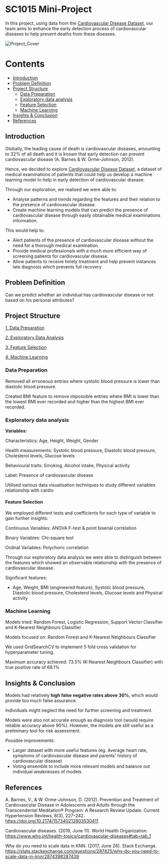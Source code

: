# SC1015 Mini-Project

In this project, using data from the [Cardiovascular Disease Dataset](https://www.kaggle.com/datasets/sulianova/cardiovascular-disease-dataset), our team aims to enhance the early detection process of cardiovascular diseases to help prevent deaths from these diseases.

![Project_Cover](https://user-images.githubusercontent.com/53988015/164910402-dd8a8ddc-cdb2-4a0b-8c19-c5f449c47b77.png)

Contents
========
 
 * [Introduction](#introduction)
 * [Problem Definition](#problem-definition)
 * [Project Structure](#project-structure)
    * [Data Preparation](#data-preparation)
    * [Exploratory data analysis](#exploratory-data-analysis)
    * [Feature Selection](#feature-selection)
    * [Machine Learning](#machine-learning)
  * [Insights & Conclusion](#insights-conclusion)
 * [References](#references)

## Introduction
Globally, the leading cause of death is cardiovascular diseases, amounting to 32% of all death and it is known that early detection can prevent cardiovascular disease (A. Barnes & W. Orme-Johnson, 2012).

Hence, we decided to explore [Cardiovascular Disease Dataset](https://www.kaggle.com/datasets/sulianova/cardiovascular-disease-dataset), a dataset of medical examinations of patients that could help us develop a machine learning model to help in early detection of cardiovascular disease.

Through our exploration, we realised we were able to: 
  - Analyse patterns and trends regarding the features and their relation to the presence of cardiovascular disease. 
  - Create machine learning models that can predict the presence of cardiovascular disease through easily obtainable medical examinations information.

This would help to:
  - Alert patients of the presence of cardiovascular disease without the need for a thorough medical examination. 
  - Provide medical professionals with a much more efficient way of screening patients for cardiovascular disease. 
  - Allow patients to receive timely treatment and help prevent instances late diagnosis which prevents full recovery

## Problem Definition

Can we predict whether an individual has cardiovascular disease or not based on his personal attributes?

## Project Structure

[1. Data Preparation](Data_Preparation.ipynb)

[2. Exploratory Data Analysis](EDA.ipynb)

[3. Feature Selection](https://github.com/wwaihoe/mini-DSAI-project/blob/main/Feature%20Selection.ipynb)

[4. Machine Learning](ML_Models.ipynb)


### Data Preparation

Removed all erroneous entries where systolic blood pressure is lower than diastolic blood pressure. 

Created BMI feature to remove impossible entries where BMI is lower than the lowest BMI ever recorded and higher than the highest BMI ever recorded.


### Exploratory data analysis

**Variables:**

Characteristics: Age, Height, Weight, Gender 

Health measurements: Systolic blood pressure, Diastolic blood pressure, Cholesterol levels, Glucose levels

Behavioural traits: Smoking, Alcohol intake, Physical activity

Label: Presence of cardiovascular disease

Utilised various data visualisation techniques to study different variables relationship with cardio

#### Feature Selection

We employed different tests and coefficients for each type of variable to gain further insights:

Continuous Variables: ANOVA F-test & point biserial correlation

Binary Variables: Chi-square test

Ordinal Variables: Polychoric correlation


Through our exploratory data analysis we were able to distinguish between the features which showed an observable relationship with the presence of cardiovascular disease.

Significant features: 
- Age, Weight, BMI (engineered feature), Systolic blood pressure, Diastolic blood pressure, Cholesterol levels, Glucose levels and Physical activity


### Machine Learning

Models tried: Random Forest, Logistic Regression, Support Vector Classifier and K-Nearest Neighbours Classifier

Models focused on: Random Forest and K-Nearest Neighbours Classifier

We used GridSearchCV to implement 5 fold cross validation for hyperparameter tuning.

Maximum accuracy achieved: 73.5% (K-Nearest Neighbours Classifier) with true positive rate of 68.1%



## Insights &amp; Conclusion <a name="insights-conclusion"></a>

Models had relatively **high false negative rates above 30%**, which would provide too much false assurance.

Individuals might neglect the need for further screening and treatment. 

Models were also not accurate enough as diagnosis tool (would require reliable accuracy above 90%). However, the models are still useful as a preliminary tool for risk assessment.

Possible improvements: 
- Larger dataset with more useful features (eg. Average heart rate, symptoms of cardiovascular disease and parents' history of cardiovascular disease)
- Voting ensemble to include more relevant models and balance out individual weaknesses of models



## References

A. Barnes, V., & W. Orme-Johnson, D. (2012). Prevention and Treatment of Cardiovascular Disease in Adolescents and Adults through the Transcendental Meditation® Program: A Research Review Update. Current Hypertension Reviews, 8(3), 227–242. https://doi.org/10.2174/157340212803530411

Cardiovascular diseases. (2019, June 11). World Health Organization. https://www.who.int/health-topics/cardiovascular-diseases#tab=tab_1

Why do you need to scale data in KNN. (2017, June 26). Stack Exchange. https://stats.stackexchange.com/questions/287425/why-do-you-need-to-scale-data-in-knn/287439#287439
